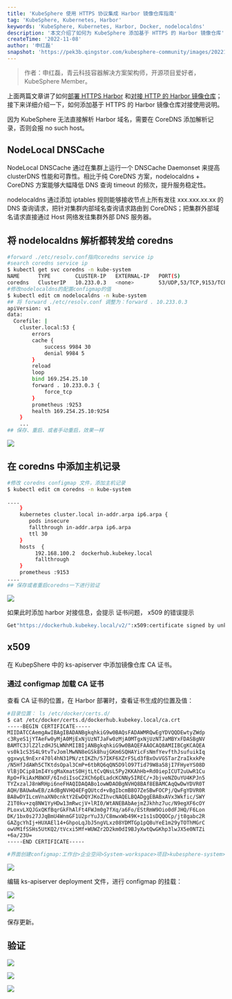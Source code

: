 ```yaml
---
title: 'KubeSphere 使用 HTTPS 协议集成 Harbor 镜像仓库指南'
tag: 'KubeSphere, Kubernetes, Harbor'
keywords: 'KubeSphere, Kubernetes, Harbor, Docker, nodelocaldns'
description: '本文介绍了如何为 KubeSphere 添加基于 HTTPS 的 Harbor 镜像仓库'
createTime: '2022-11-08'
author: '申红磊'
snapshot: 'https://pek3b.qingstor.com/kubesphere-community/images/202211092145642.jpg'
---
```


> 作者：申红磊，青云科技容器解决方案架构师，开源项目爱好者，KubeSphere Member。

上面两篇文章讲了如何[部署 HTTPS Harbor](https://shenhonglei.blog.csdn.net/article/details/124183802) 和[对接 HTTP 的 Harbor 镜像仓库](https://blog.csdn.net/shenhonglei1234/article/details/124837763)；接下来详细介绍一下，如何添加基于 HTTPS 的 Harbor 镜像仓库对接使用说明。

因为 KubeSphere 无法直接解析 Harbor 域名，需要在 CoreDNS 添加解析记录，否则会报 no such host。

## NodeLocal DNSCache

NodeLocal DNSCache 通过在集群上运行一个 DNSCache  Daemonset 来提高 clusterDNS 性能和可靠性。相比于纯 CoreDNS 方案，nodelocaldns +  CoreDNS 方案能够大幅降低 DNS 查询 timeout 的频次，提升服务稳定性。

nodelocaldns 通过添加 iptables 规则能够接收节点上所有发往 xxx.xxx.xx.xx 的 DNS 查询请求，把针对集群内部域名查询请求路由到 CoreDNS；把集群外部域名请求直接通过 Host 网络发往集群外部 DNS 服务器。

## 将 nodelocaldns 解析都转发给 coredns

```bash
#forward ./etc/resolv.conf指向coredns service ip
#search coredns service ip
$ kubectl get svc coredns -n kube-system
NAME      TYPE        CLUSTER-IP   EXTERNAL-IP   PORT(S)                  AGE
coredns   ClusterIP   10.233.0.3   <none>        53/UDP,53/TCP,9153/TCP   28d
#修改nodelocaldns的配置configmap的值
$ kubectl edit cm nodelocaldns -n kube-system
## 将 forward ./etc/resolv.conf 调整为：forward . 10.233.0.3
apiVersion: v1
data:
  Corefile: |
    cluster.local:53 {
        errors
        cache {
            success 9984 30
            denial 9984 5
        }
        reload
        loop
        bind 169.254.25.10
        forward . 10.233.0.3 {
            force_tcp
        }
        prometheus :9253
        health 169.254.25.10:9254
    }
    ...
## 保存、重启、或者手动重启，效果一样
```

![](https://pek3b.qingstor.com/kubesphere-community/images/202211091927610.png)

## 在 coredns 中添加主机记录

```bash
#修改 coredns configmap 文件，添加主机记录
$ kubectl edit cm coredns -n kube-system

....
    }
    kubernetes cluster.local in-addr.arpa ip6.arpa {
       pods insecure
       fallthrough in-addr.arpa ip6.arpa
       ttl 30
    }
    hosts  {
         192.168.100.2  dockerhub.kubekey.local
         fallthrough
    }
    prometheus :9153
....
## 保存或者重启coredns一下进行验证
```

![](https://pek3b.qingstor.com/kubesphere-community/images/202211091927978.png)

如果此时添加 harbor 对接信息，会提示 证书问题， x509 的错误提示

```bash
Get"https://dockerhub.kubekey.local/v2/":x509:certificate signed by unknown authority
```

## x509

在 KubepShere 中的 ks-apiserver 中添加镜像仓库 CA 证书。

### 通过 configmap 加载 CA 证书

查看 CA 证书的位置，在 Harbor 部署时，查看证书生成的位置及值：

```bash
#目录位置： ls /etc/docker/certs.d/
$ cat /etc/docker/certs.d/dockerhub.kubekey.local/ca.crt
-----BEGIN CERTIFICATE-----
MIIDATCCAemgAwIBAgIBADANBgkqhkiG9w0BAQsFADAWMRQwEgYDVQQDEwtyZWdp
c3RyeS1jYTAeFw0yMjA0MjExNjUzNTJaFw0zMjA0MTgxNjUzNTJaMBYxFDASBgNV
BAMTC3JlZ2lzdHJ5LWNhMIIBIjANBgkqhkiG9w0BAQEFAAOCAQ8AMIIBCgKCAQEA
vs0k1cS3S4L9tvTvJomlMwNN8eGSk8hujGKm6SQHAYicFsNmfYevfthJsufuikIq
ggxwyL9nExr470l4hN31PN/ztIKZh/57IKF6XZrF5Ld3fBxOvVGSTarZraIkxkPe
/N5HfJdAWh5CTKtdsOpal3CmP+6tbRQ6qQN5D9lO97Tid79W8a58jI7FHyeYS08D
VlBjDCip81mI4YsgMaXmatS0HjtLtCvQNsL5Py2KKAhHb+Rd0iepICUT2uUwR1Cu
RpO+FkiAxM8WXF/6IndiIsoC2XCh6pELadcKCNNy5IREC/+JbjveNZOuYU4KPJn5
TYZxzalJ8nWRHpi6neFHAQIDAQABo1owWDAOBgNVHQ8BAf8EBAMCAqQwDwYDVR0T
AQH/BAUwAwEB/zAdBgNVHQ4EFgQUtcd+vBgIbcmB8O7ZeSBwFOCPj/QwFgYDVR0R
BA8wDYILcmVnaXN0cnktY2EwDQYJKoZIhvcNAQELBQADggEBABxAVx3Wkfic/SWY
Z1T0kv+zq8NW1YyHDw13mRwcjV+lRI0/WtANEBAbAejmZJkhhz7uc/N9egXF6cOY
PLoxvLXQJGxQKfBqrGkFhAlFt4FWJm0g7fXq/a6Fo/EStRmW9Oio0dFJHQ/F6Lon
DK/1bx0s27JJqBmU4WnmGF1U2prYuJ3/C8mwxWb49K+z1s1sDQQOCp/jt8gabc2R
GAZgcYhIj+HUXAEl14+GhpoLqJbJ5ngVLxz08YDMTGp1pQ8uYeE1m29yTOThMGrC
owVM1fSSHs5UtKQ2/tVcxi5Mf+WUWZr2D2km0dI9BJyXwtQwGKhp3lwJX5e0NTZi
+6a/23U=
-----END CERTIFICATE-----
```

```bash
#界面创建configmap:工作台>企业空间>System-workspace>项目>kubesphere-system>配置>配置字典，新建harbor4shl-ca
```

![](https://pek3b.qingstor.com/kubesphere-community/images/202211091928499.png)

编辑 ks-apiserver deployment 文件，进行 configmap 的挂载：

![](https://pek3b.qingstor.com/kubesphere-community/images/202211091928733.png)

![](https://pek3b.qingstor.com/kubesphere-community/images/202211091928262.png)

保存更新。

## 验证

![](https://pek3b.qingstor.com/kubesphere-community/images/202211091928862.png)

![](https://pek3b.qingstor.com/kubesphere-community/images/202211091928656.png)

![](https://pek3b.qingstor.com/kubesphere-community/images/202211091929684.png)